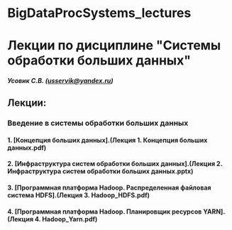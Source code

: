 # BigDataProcSystems_lectures
Лекции по дисциплине "Системы обработки больших данных"
======================
##### Усовик С.В. (usservik@yandex.ru)
Лекции:
----
### Введение в системы обработки больших данных
#### 1. [Концепция больших данных].(Лекция 1. Концепция больших данных.pdf)
#### 2. [Инфраструктура систем обработки больших данных].(Лекция 2. Инфраструктура систем обработки больших данных.pptx)
#### 3. [Программная платформа Hadoop. Распределенная файловая система HDFS].(Лекция 3. Hadoop_HDFS.pdf) 
#### 4. [Программная платформа Hadoop. Планировщик ресурсов YARN].(Лекция 4. Hadoop_Yarn.pdf)
